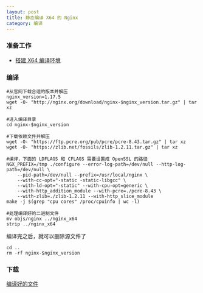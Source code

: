 ```yaml
---
layout: post
title: 静态编译 X64 的 Nginx
category: 编译
---
```


### 准备工作
- [搭建 X64 编译环境][x64-environment]

### 编译
```shell
#从官网下载合适的版本并解压
nginx_version=1.17.5
wget -O- "http://nginx.org/download/nginx-$nginx_version.tar.gz" | tar xz

#进入编译目录
cd nginx-$nginx_version

#下载依赖文件并解压
wget -O- "https://ftp.pcre.org/pub/pcre/pcre-8.43.tar.gz" | tar xz
wget -O- "https://zlib.net/fossils/zlib-1.2.11.tar.gz" | tar xz

#编译，下面的 LDFLAGS 和 CFLAGS 需要设置成 OpenSSL 的路径
NGX_PREFIX=/tmp ./configure --error-log-path=/dev/null --http-log-path=/dev/null \
	--pid-path=/dev/null --prefix=/usr/local/nginx \
	--with-cc-opt="-static -static-libgcc" \
	--with-ld-opt="-static" --with-cpu-opt=generic \
	--with-http_addition_module --with-pcre=./pcre-8.43 \
	--with-zlib=./zlib-1.2.11 --with-http_slice_module
make -j $(grep "cpu cores" /proc/cpuinfo | wc -l)

#处理编译好的二进制文件
mv objs/nginx ../nginx_x64
strip ../nginx_x64
```

编译完之后，就可以删除源文件了
```shell
cd ..
rm -rf nginx-$nginx_version
```

### 下载
[编译好的文件](/assets/nginx_x64)

[x64-environment]: /编译/2019/11/23/x64-environment.html
